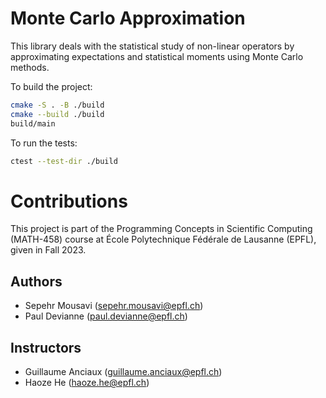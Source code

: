 # Monte Carlo Approximation

This library deals with the statistical study of non-linear operators by approximating expectations and statistical moments using Monte Carlo methods.

To build the project:
```bash
cmake -S . -B ./build
cmake --build ./build
build/main
```

To run the tests:
```bash
ctest --test-dir ./build
```

# Contributions

This project is part of the Programming Concepts in Scientific Computing (MATH-458) course at École Polytechnique Fédérale de Lausanne (EPFL), given in Fall 2023.

## Authors

- Sepehr Mousavi ([sepehr.mousavi@epfl.ch](mailto:sepehr.mousavi@epfl.ch))
- Paul Devianne ([paul.devianne@epfl.ch](mailto:paul.devianne@epfl.ch))

## Instructors

- Guillaume Anciaux ([guillaume.anciaux@epfl.ch](mailto:guillaume.anciaux@epfl.ch))
- Haoze He ([haoze.he@epfl.ch](mailto:haoze.he@epfl.ch))
